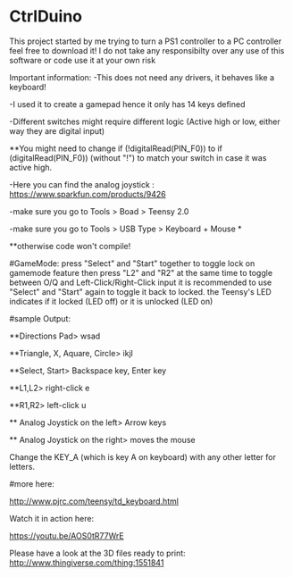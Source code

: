 # CtrlDuino
This project started by me trying to turn a PS1 controller to a PC controller
feel free to download it!
I do not take any responsibilty over any use of this software or code
use it at your own risk


Important information:
-This does not need any drivers, it behaves like a keyboard!

-I used it to create a gamepad hence it only has 14 keys defined

-Different switches might require different logic (Active high or low, either way they are digital input)

**You might need to change  if (!digitalRead(PIN_F0)) to  if (digitalRead(PIN_F0)) (without "!") to match your switch in case it was active high.

-Here you can find the analog joystick : https://www.sparkfun.com/products/9426

-make sure you go to Tools > Boad > Teensy 2.0

-make sure you go to Tools > USB Type > Keyboard + Mouse *

**otherwise code won't compile!

#GameMode:
press "Select" and "Start" together to toggle lock on gamemode feature
then press "L2" and "R2" at the same time to toggle between O/Q and Left-Click/Right-Click input
it is recommended to use "Select" and "Start" again to toggle it back to locked.
the Teensy's LED indicates if it locked (LED off) or it is unlocked (LED on)

#sample Output:

**Directions Pad> 
wsad

**Triangle, X, Aquare, Circle> 
ikjl

**Select, Start> 
Backspace key, Enter key

**L1,L2> 
right-click e

**R1,R2> 
left-click u

** Analog Joystick on the left> 
Arrow keys

** Analog Joystick on the right> 
moves the mouse

Change the KEY_A (which is key A on keyboard) with any other letter for letters.

#more here:

http://www.pjrc.com/teensy/td_keyboard.html

Watch it in action here:

https://youtu.be/AOS0tR77WrE

Please have a look at the 3D files ready to print:
http://www.thingiverse.com/thing:1551841
